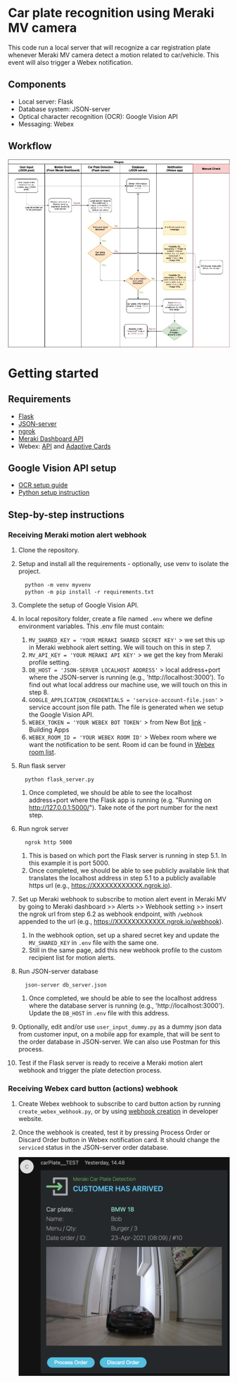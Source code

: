 # Car plate recognition using Meraki MV camera
This code run a local server that will recognize a car registration plate whenever Meraki MV camera detect a motion related to car/vehicle. This event will also trigger a Webex notification.

## Components
- Local server: Flask
- Database system: JSON-server
- Optical character recognition (OCR): Google Vision API
- Messaging: Webex

## Workflow
![Image of workflow](https://github.com/mfakbar/meraki-car-plate-detection/blob/main/workflow-diagram.jpg)

# Getting started
## Requirements
- [Flask](https://flask.palletsprojects.com/en/1.1.x/installation/)
- [JSON-server](https://github.com/typicode/json-server)
- [ngrok](https://ngrok.com/download)
- [Meraki Dashboard API](https://pypi.org/project/meraki/)
- Webex: [API](https://developer.webex.com) and [Adaptive Cards](https://developer.webex.com/buttons-and-cards-designer)

## Google Vision API setup
- [OCR setup guide](https://cloud.google.com/vision/docs/ocr)
- [Python setup instruction](https://cloud.google.com/vision/docs/quickstart-client-libraries)

## Step-by-step instructions
### Receiving Meraki motion alert webhook
1. Clone the repository.
2. Setup and install all the requirements - optionally, use venv to isolate the project.
   
         python -m venv myvenv
         python -m pip install -r requirements.txt
3. Complete the setup of Google Vision API.
4. In local repository folder, create a file named `.env` where we define environment variables. This .env file must contain:
   1. `MV_SHARED_KEY = 'YOUR MERAKI SHARED SECRET KEY'` > we set this up in Meraki webhook alert setting. We will touch on this in step 7.
   2. `MV_API_KEY = 'YOUR MERAKI API KEY'` > we get the key from Meraki profile setting.
   3. `DB_HOST = 'JSON-SERVER LOCALHOST ADDRESS'` > local address+port where the JSON-server is running (e.g., 'http://localhost:3000'). To find out what local address our machine use, we will touch on this in step 8.
   4. `GOOGLE_APPLICATION_CREDENTIALS = 'service-account-file.json'` > service account json file path. The file is generated when we setup the Google Vision API.
   5. `WEBEX_TOKEN = 'YOUR WEBEX BOT TOKEN'` > from New Bot [link](https://developer.webex.com/my-apps/new/bot) - Building Apps
   6. `WEBEX_ROOM_ID = 'YOUR WEBEX ROOM ID'` > Webex room where we want the notification to be sent. Room id can be found in [Webex room list](https://developer.webex.com/docs/api/v1/rooms/list-rooms).
5. Run flask server

         python flask_server.py
   1. Once completed, we should be able to see the localhost address+port where the Flask app is running (e.g. "Running on http://127.0.0.1:5000/"). Take note of the port number for the next step.
6. Run ngrok server

         ngrok http 5000
   1. This is based on which port the Flask server is running in step 5.1. In this example it is port 5000.
   2. Once completed, we should be able to see publicly available link that translates the localhost address in step 5.1 to a publicly available https url (e.g., https://XXXXXXXXXXXX.ngrok.io).
7. Set up Meraki webhook to subscribe to motion alert event in Meraki MV by going to Meraki dashboard >> Alerts >> Webhook setting >> insert the ngrok url from step 6.2 as webhook endpoint, with `/webhook` appended to the url (e.g., https://XXXXXXXXXXXX.ngrok.io/webhook).
   1. In the webhook option, set up a shared secret key and update the `MV_SHARED_KEY` in `.env` file with the same one.
   2. Still in the same page, add this new webhook profile to the custom recipient list for motion alerts.
8. Run JSON-server database

         json-server db_server.json
   1. Once completed, we should be able to see the localhost address where the database server is running (e.g., 'http://localhost:3000'). Update the `DB_HOST` in `.env` file with this address.
9.  Optionally, edit and/or use `user_input_dummy.py` as a dummy json data from customer input, on a mobile app for example, that will be sent to the order database in JSON-server. We can also use Postman for this process.
10. Test if the Flask server is ready to receive a Meraki motion alert webhook and trigger the plate detection process.

### Receiving Webex card button (actions) webhook
1. Create Webex webhook to subscribe to card button action by running `create_webex_webhook.py`, or by using [webhook creation](https://developer.webex.com/docs/api/v1/webhooks/create-a-webhook)  in developer website.
2. Once the webhook is created, test it by pressing Process Order or Discard Order button in Webex notification card. It should change the `serviced` status in the JSON-server order database.

   ![Image of workflow](https://github.com/mfakbar/meraki-car-plate-detection/blob/main/notification-sample.png)